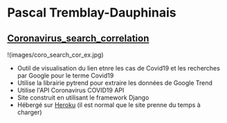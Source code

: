 # Pascal Tremblay-Dauphinais
## [Coronavirus_search_correlation](https://github.com/PascalTremblayDauphinais/Coronavirus_search_correlation)
!(images/coro_search_cor_ex.jpg)
- Outil de visualisation du lien etnre les cas de Covid19 et les recherches par Google pour le terme Covid19
- Utilise la librairie pytrend pour extraire les données de Google Trend
- Utilise l'API Coronavirus COVID19 API
- Site construit en utilisant le framework Django
- Hébergé sur [Heroku](https://coronavirus-search-correlation.herokuapp.com/) (il est normal que le site prenne du temps à charger)

